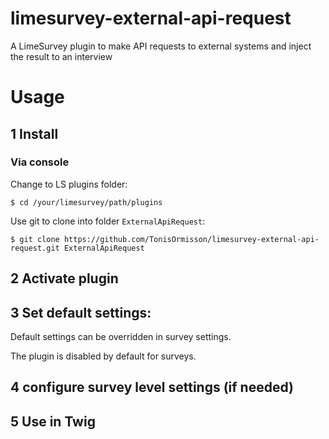 # limesurvey-external-api-request

A LimeSurvey plugin to make API requests to external systems and inject the result to an interview


# Usage
## 1 Install 

### Via console

Change to LS plugins folder:
```
$ cd /your/limesurvey/path/plugins
```
Use git to clone into folder `ExternalApiRequest`:
```
$ git clone https://github.com/TonisOrmisson/limesurvey-external-api-request.git ExternalApiRequest
```


## 2 Activate plugin

## 3 Set default settings:
Default settings can be overridden in survey settings.

The plugin is disabled by default for surveys. 

## 4 configure survey level settings (if needed)

## 5 Use in Twig

Api request will be made on the plugin event 'beforeSurveyPage' and the API request result is 
injected into `LSYII_Application->configuration['ExternalApiPluginData']`

The result may be used in twig survey templates via `{{ getConfig("ExternalApiPluginData") }}`
